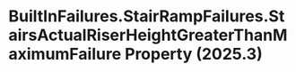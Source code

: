 # BuiltInFailures.StairRampFailures.StairsActualRiserHeightGreaterThanMaximumFailure Property (2025.3)

﻿